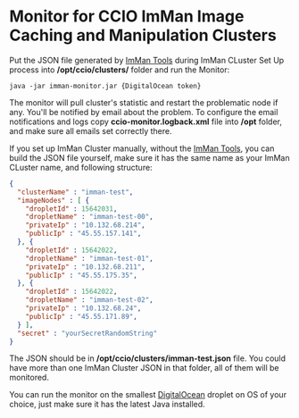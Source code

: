 # Monitor for CCIO ImMan Image Caching and Manipulation Clusters #

Put the JSON file generated by [ImMan Tools](https://github.com/CloudCluster/imman-tools) during ImMan CLuster Set Up process into **/opt/ccio/clusters/** folder and run the Monitor:

```
java -jar imman-monitor.jar {DigitalOcean token}
```

The monitor will pull cluster's statistic and restart the problematic node if any. You'll be notified by email about the problem. 
To configure the email notifications and logs copy **ccio-monitor.logback.xml** file into **/opt** folder, and make sure all emails set correctly there.

If you set up ImMan Cluster manually, without the [ImMan Tools](https://github.com/CloudCluster/imman-tools), you can build the JSON file yourself, make sure it has the same name as your ImMan CLuster name, and following structure:

```json
{
  "clusterName" : "imman-test",
  "imageNodes" : [ {
    "dropletId" : 15642031,
    "dropletName" : "imman-test-00",
    "privateIp" : "10.132.68.214",
    "publicIp" : "45.55.157.141",
  }, {
    "dropletId" : 15642022,
    "dropletName" : "imman-test-01",
    "privateIp" : "10.132.68.211",
    "publicIp" : "45.55.175.35",
  }, {
    "dropletId" : 15642022,
    "dropletName" : "imman-test-02",
    "privateIp" : "10.132.68.24",
    "publicIp" : "45.55.171.89",
  } ],
  "secret" : "yourSecretRandomString"
}
```

The JSON should be in **/opt/ccio/clusters/imman-test.json** file. You could have more than one ImMan Cluster JSON in that folder, all of them will be monitored.

You can run the monitor on the smallest [DigitalOcean](https://m.do.co/c/9e592545f7b6) droplet on OS of your choice, just make sure it has the latest Java installed.
